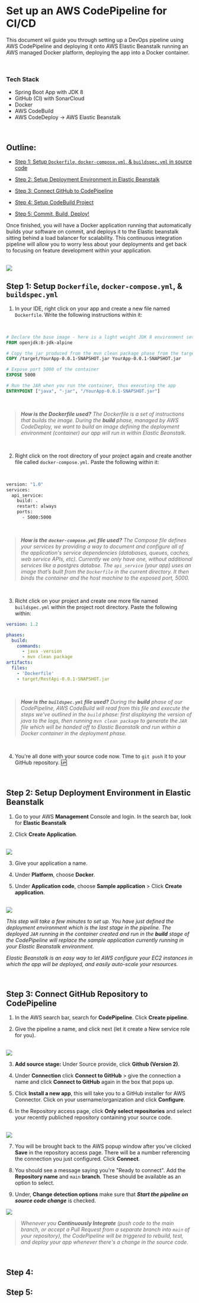 # Set up an AWS CodePipeline for CI/CD
This document wil guide you through setting up a DevOps pipeline using AWS CodePipeline and deploying it onto AWS Elastic Beanstalk running an AWS managed Docker platform, deploying the app into a Docker container.

<br>

### Tech Stack
- Spring Boot App with JDK 8
- GitHub (CI) with SonarCloud
- Docker
- AWS CodeBuild
- AWS CodeDeploy -> AWS Elastic Beanstalk
 
<br>

## Outline:
- [Step 1: Setup `Dockerfile`, `docker-compose.yml`, & `buildspec.yml` in source code](#step1)

- [Step 2: Setup Deployment Environment in Elastic Beanstalk](#step2)
- [Step 3: Connect GitHub to CodePipeline](#step3)
- [Step 4: Setup CodeBuild Project](#step4)
- [Step 5: Commit, Build, Deploy!](#step5)

Once finished, you will have a Docker application running that automatically builds your software on commit, and deploys it to the Elastic beanstalk sitting behind a load balancer for scalability. This continuous integration pipeline will allow you to worry less about your deployments and get back to focusing on feature development within your application.

<br>

<img src="imgs/flow.png">

<br>

## Step 1: Setup `Dockerfile`, `docker-compose.yml`, & `buildspec.yml` <a name="step1"></a>

1. In your IDE, right click on your app and create a new file named `Dockerfile`.  Write the following instructions within it:

<br>

```Dockerfile
# Declare the base image - here is a light weight JDK 8 environment setup
FROM openjdk:8-jdk-alpine

# Copy the jar produced from the mvn clean package phase from the target to the inside of the container
COPY /target/YourApp-0.0.1-SNAPSHOT.jar YourApp-0.0.1-SNAPSHOT.jar

# Expose port 5000 of the container
EXPOSE 5000

# Run the JAR when you run the container, thus executing the app
ENTRYPOINT ["java", "-jar", "/YourApp-0.0.1-SNAPSHOT.jar"]
```

<br>

> ***How is the Dockerfile used?*** *The Dockerfile is a set of instructions that builds the image.* *During the **build** phase, managed by AWS CodeDeploy, we want to build an image defining the deployment environment (container) our app will run in within Elastic Beanstalk.*

<br>

2. Right click on the root directory of your project again and create another file called `docker-compose.yml`.  Paste the following within it:

<br>

```Dockerfile
version: "1.0"
services:
  api_service:
    build: .
    restart: always
    ports:
      - 5000:5000
```

<br>

> ***How is the `docker-compose.yml` file used?*** *The Compose file defines your services by providing a way to document and configure all of the application's service dependencies (databases, queues, caches, web service APIs, etc).  Currently we only have one, without additional services like a postgres databse. The `api_service` (your app)  uses an image that’s built from the `Dockerfile` in the current directory. It then binds the container and the host machine to the exposed port, 5000.*

<br>

3. Richt click on your project and create one more file named `buildspec.yml` within the project root directory. Paste the following within:

```yml
version: 1.2

phases:
  build:
    commands:
      - java -version
      - mvn clean package
artifacts:
  files:
    - 'Dockerfile'
    - target/RestApi-0.0.1-SNAPSHOT.jar
```

<br>

> ***How is the `buildspec.yml` file used?*** *During the **build** phase of our CodePipeline, AWS CodeBuild will read from this file and execute the steps we've outlined in the `build` phase: first displaying the version of java to the logs, then running `mvn clean package` to generate the `JAR` file which will be handed off to Elastic Beanstalk and run within a Docker container in the deployment phase.*

<br>

4. You're all done with your source code now. Time to `git push` it to your GitHub repository. :up:

<br>

## Step 2: Setup Deployment Environment in Elastic Beanstalk <a name="step2"></a>

1. Go to your AWS **Management** Console and login. In the search bar, look for **Elastic Beanstalk**

2. Click **Create Application**.

<br>

<img src="imgs/createapp.png" />

<br>

3. Give your application a name.

4. Under **Platform**, choose **Docker**.

5. Under **Application code**, choose **Sample application** > Click **Create application**.

<br>

<img src="imgs/platform.png" />

<br>
 
*This step will take a few minutes to set up.  You have just defined the deployment environment which is the last stage in the pipeline.  The deployed `JAR` running in the container created and run in the **build** stage of the CodePipeline will replace the sample application currently running in your Elastic Beanstalk environment.* <br>

*Elastic Beanstalk is an easy way to let AWS configure your EC2 instances in which the app will be deployed, and easily auto-scale your resources.*

<br>

## Step 3: Connect GitHub Repository to CodePipeline <a name="step3"></a>

1. In the AWS search bar, search for **CodePipeline**. Click **Create pipeline**.

2. Give the pipeline a name, and click next (let it create a New service role for you).

<br>

<img src="imgs/pname.png" />

<br>

3. **Add source stage:** Under Source provide, click **Github (Version 2)**.

4. Under **Connection** click **Connect to GitHub** > give the connection a name and click **Connect to GitHub** again in the box that pops up.

5. Click **Install a new app**, this will take you to a GitHub installer for AWS Connector.  Click on your username/organization and click **Configure**.

6. In the Repository access page, click **Only select repositories** and select your recently publiched repository containing your source code.

<br>

<img src="imgs/connector.png" />

<br>

7. You will be brought back to the AWS popup window after you've clicked **Save** in the repository access page. There will be a number referencing the connection you just configured.  Click **Connect**.

8. You should see a message saying you're "Ready to connect".  Add the **Repository name** and `main` **branch**. These should be available as an option to select.

9. Under, **Change detection options** make sure that ***Start the pipeline on source code change*** is checked. 

<img src="imgs/conn.png" />

> *Whenever you **Continuously Integrate** (push code to the main branch, or accept a Pull Request from a separate branch into `main` of your repository), the CodePipeline will be triggered to rebuild, test, and deploy your app whenever there's a change in the source code.*

<br>

## Step 4: <a name="step4"></a>

## Step 5: <a name="step5"></a>